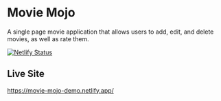 # Movie Mojo
A single page movie application that allows users to add, edit, and delete movies, as well as rate them.  

[![Netlify Status](https://api.netlify.com/api/v1/badges/85edfaca-1ef2-4bc6-8e26-1d5101560cc0/deploy-status)](https://app.netlify.com/sites/movie-mojo-demo/deploys)
## Live Site
https://movie-mojo-demo.netlify.app/
